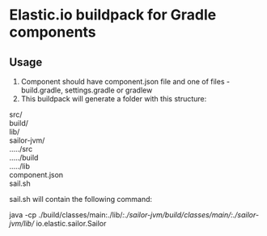 Elastic.io buildpack for Gradle components
=========================

## Usage

1. Component should have component.json file and one of files - build.gradle, settings.gradle or gradlew
2. This buildpack will generate a folder with this structure: 

src/  
build/  
lib/  
sailor-jvm/    
...../src   
...../build         
...../lib    
component.json  
sail.sh  
  
sail.sh will contain the following command:  

java -cp ./build/classes/main:./lib/*:./sailor-jvm/build/classes/main/:./sailor-jvm/lib/* io.elastic.sailor.Sailor
